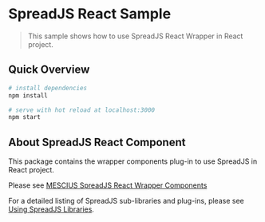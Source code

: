 # SpreadJS React Sample

>This sample shows how to use SpreadJS React Wrapper in React project.

## Quick Overview

``` bash
# install dependencies
npm install

# serve with hot reload at localhost:3000
npm start
```

## About SpreadJS React Component

This package contains the wrapper components plug-in to use SpreadJS in React project.

Please see [MESCIUS SpreadJS React Wrapper Components](https://www.npmjs.com/package/@mescius/spread-sheets-react)

For a detailed listing of SpreadJS sub-libraries and plug-ins, please see [Using SpreadJS Libraries](https://developer.mescius.com/spreadjs/docs/javascript_frameworks/UsingSpread.SheetswithReact).